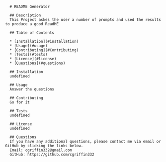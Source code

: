 
      # README Generator

      ## Description
      This Project askes the user a number of prompts and used the results to produce a good ReadME

      ## Table of Contents

      * [Installation](#installation)
      * [Usage](#usage)
      * [Contributing](#Contributing)
      * [Tests](#tests)
      * [License](#license)
      * [Questions](#questions)
       
      ## Installation
      undefined

      ## Usage
      Answer the questions

      ## Contributing
      Go for it

      ## Tests
      undefined

      ## License
      undefined

      ## Questions
      If you have any additional questions, please contact me via email or GitHub by clicking the links below.
      Email: cgriffin332@gmail.com
      GitHub: https://github.com/cgriffin332
      